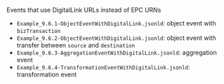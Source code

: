 
Events that use DigitalLink URLs instead of EPC URNs

- `Example_9.6.1-ObjectEventWithDigitalLink.jsonld`: object event with `bizTransaction`
- `Example_9.6.2-ObjectEventWithDigitalLink.jsonld`: object event with transfer between `source` and `destination`
- `Example_9.6.3-AggregationEventWithDigitalLink.jsonld`: aggregation event
- `Example_9.6.4-TransformationEventWithDigitalLink.jsonld`: transformation event
